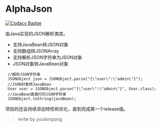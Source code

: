 # AlphaJson
[![Codacy Badge](https://api.codacy.com/project/badge/Grade/c3c9b86ef0d24640b3f68c3a85e0ce91)](https://www.codacy.com/app/youlanqiang/alphajson?utm_source=github.com&amp;utm_medium=referral&amp;utm_content=youlanqiang/alphajson&amp;utm_campaign=Badge_Grade)

由Java实现的JSON解析类库。

- 支持JavaBean转JSON对象
- 支持数组转JSONArray
- 支持解析JSON字符串为JSON对象
- JSON对象转JavaBean对象

```$java
 //解析JSON字符串
 JSONObject json = JSONObject.parse("{\"user\":\"admin\"}");
 //JSON对象转JavaBean
 User user = JSONObject.parse("{\"user\":\"admin\"}", User.class);
 //JavaBean直接打印JSON字符串
 JSONObject.toString(javaBean);   
```
项目的还会持续添加特性和优化，直到完成第一个release版。

> write by youlanqiang
